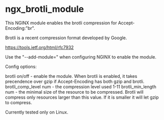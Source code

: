 # ngx_brotli_module

This NGINX module enables the brotli compression for Accept-Encoding:"br".

Brotli is a recent compression format developed by Google.

https://tools.ietf.org/html/rfc7932

Use the "--add-module=" when configuring NGINX to enable the module.

Config options:

brotli on/off   - enable the module. When brotli is enabled, it takes
                  precendence over gzip if Accept-Encoding has both gzip and
                  brotli.
brotli_comp_level  num  - the compression level used 1-11
brotli_min_length  num  - the minimal size of the resource to be compressed.
                          Brotli will compress only resources larger than this
                          value. If it is smaller it will let gzip to compress.

Currently tested only on Linux.
